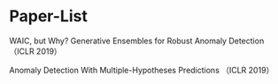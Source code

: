 # Paper-List
WAIC, but Why? Generative Ensembles for Robust Anomaly Detection （ICLR 2019）

Anomaly Detection With Multiple-Hypotheses Predictions （ICLR 2019）
